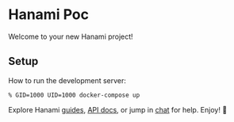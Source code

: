 # Hanami Poc

Welcome to your new Hanami project!

## Setup

How to run the development server:

```
% GID=1000 UID=1000 docker-compose up
```

Explore Hanami [guides](https://guides.hanamirb.org/), [API docs](http://docs.hanamirb.org/1.3.4/), or jump in [chat](http://chat.hanamirb.org) for help. Enjoy! 🌸
